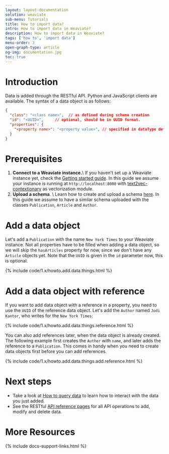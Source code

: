 ```yaml
---
layout: layout-documentation
solution: weaviate
sub-menu: Tutorials
title: How to import data?
intro: How to import data in Weaviate?
description: How to import data in Weaviate?
tags: ['how to', 'import data']
menu-order: 3
open-graph-type: article
og-img: documentation.jpg
toc: true
---
```


# Introduction 

Data is added through the RESTful API. Python and JavaScript clients are available. The syntax of a data object is as follows:

```json
{
  "class": "<class name>",  // as defined during schema creation
  "id": "<UUID>",     // optional, should be in UUID format.
  "properties": {
    "<property name>": "<property value>", // specified in dataType defined during schema creation
  }
}
```

# Prerequisites

 1. **Connect to a Weaviate instance.**\\
 If you haven't set up a Weaviate instance yet, check the [Getting started guide](../getting-started/installation.html). In this guide we assume your instance is running at `http://localhost:8080` with [text2vec-contextionary](../getting-started/installation.html#weaviate-with-the-text2vec-contextionary-model) as vectorization module.
 2. **Upload a schema**. \\
 Learn how to create and upload a schema [here](./how-to-create-a-schema.html). In this guide we assume to have a similar schema uploaded with the classes `Publication`, `Article` and `Author`.

# Add a data object

Let's add a `Publication` with the name `New York Times` to your Weaviate instance. Not all properties have to be filled when adding a data object, so we will skip the `hasArticles` property for now, since we don't have any `Article` objects yet. Note that the `UUID` is given in the `id` parameter now, this is optional.

{% include code/1.x/howto.add.data.things.html %}

# Add a data object with reference

If you want to add data object with a reference in a property, you need to use the `UUID` of the reference data object. Let's add the `Author` named `Jodi Kantor`, who writes for the `New York Times`:

{% include code/1.x/howto.add.data.things.reference.html %}

You can also add references later, when the data object is already created. The following example first creates the `Author` with `name`, and later adds the reference to a `Publication`. This comes in handy when you need to create data objects first before you can add references.

{% include code/1.x/howto.add.data.things.add.reference.html %}

# Next steps

- Take a look at [How to query data](./how-to-query-data.html) to learn how to interact with the data you just added.
- See the RESTful [API reference pages](../restful-api-references/index.html) for all API operations to add, modify and delete data.

# More Resources

{% include docs-support-links.html %}